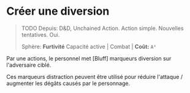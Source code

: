 # Créer une diversion

> TODO Depuis: D&D, Unchained Action. Action simple. Nouvelles tentatives. Oui.
>
> Sphère: **Furtivité** Capacité active \| Combat \| **Coût:** `A°`

Par une actions, le personnel met \[Bluff\] marqueurs diversion sur l'adversaire ciblé.

Ces marqueurs distraction peuvent être utilisé pour réduire l'attaque / augmenter les dégâts causés par le personnage.

